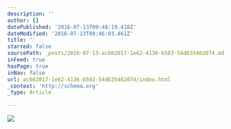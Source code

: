 ```yaml
---
description: ''
author: []
datePublished: '2016-07-13T09:48:19.418Z'
dateModified: '2016-07-13T09:46:03.461Z'
title: ''
starred: false
sourcePath: _posts/2016-07-13-ac662017-1e62-4136-b583-54d635462074.md
inFeed: true
hasPage: true
inNav: false
url: ac662017-1e62-4136-b583-54d635462074/index.html
_context: 'http://schema.org'
_type: Article

---
```

![](https://the-grid-user-content.s3-us-west-2.amazonaws.com/34aa2c5c-c4f1-4042-9fdb-35f7d2d2c741.jpg)